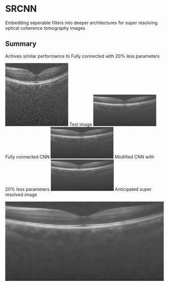 # SRCNN
Embedding seperable filters into deeper architectures for super resolving optical coherence tomography images
## Summary

Achives similar performance to Fully connected with 20% less parameters

<img src="https://raw.githubusercontent.com/ultrai/SRCNN/master/Results/test.jpg" width="200">
Test image
<img src="https://raw.githubusercontent.com/ultrai/SRCNN/master/Results/Test_1_SRCNN.jpg" width="200">
Fully connected CNN 
<img src="https://raw.githubusercontent.com/ultrai/SRCNN/master/Results/Test_1_Proposed.jpg" width="200">
Modified CNN with 20% less parameters
<img src="https://raw.githubusercontent.com/ultrai/SRCNN/master/Results/Test_1_truth.jpg" width="200">
Anticipated super resolved image

![image](https://raw.githubusercontent.com/ultrai/SRCNN/master/Results/Test_1_SRCNN.jpg)

